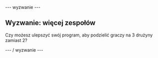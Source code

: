 \--- wyzwanie \---

## Wyzwanie: więcej zespołów

Czy możesz ulepszyć swój program, aby podzielić graczy na 3 drużyny zamiast 2?

\--- / wyzwanie \---